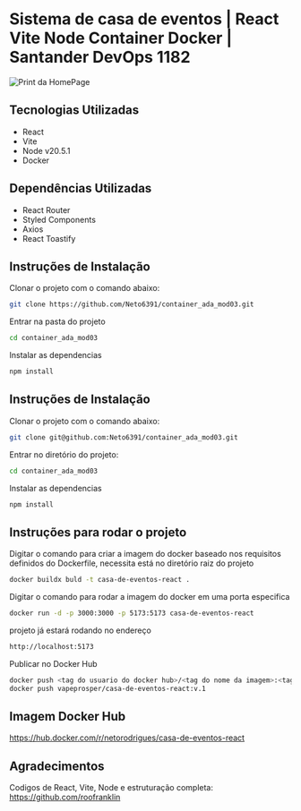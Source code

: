 # Sistema de casa de eventos | React Vite Node Container Docker | Santander DevOps 1182

![Print da HomePage](https://github.com/user-attachments/assets/80e3cd24-55df-44e1-a2af-4ffc208e29ef)

## Tecnologias Utilizadas

- React
- Vite
- Node v20.5.1
- Docker

## Dependências Utilizadas

- React Router
- Styled Components
- Axios
- React Toastify

## Instruções de Instalação

Clonar o projeto com o comando abaixo:

```sh
git clone https://github.com/Neto6391/container_ada_mod03.git
```

Entrar na pasta do projeto

```sh
cd container_ada_mod03
```

Instalar as dependencias

```sh
npm install
```
## Instruções de Instalação
Clonar o projeto com o comando abaixo:
```sh
git clone git@github.com:Neto6391/container_ada_mod03.git
```

Entrar no diretório do projeto:
```sh
cd container_ada_mod03
```

Instalar as dependencias
```sh
npm install
```
## Instruções para rodar o projeto

Digitar o comando para criar a imagem do docker baseado nos requisitos definidos do Dockerfile, necessita está no diretório raiz do projeto
```sh
docker buildx buld -t casa-de-eventos-react .
```
Digitar o comando para rodar a imagem do docker em uma porta especifica
```sh
docker run -d -p 3000:3000 -p 5173:5173 casa-de-eventos-react
```
 projeto já estará rodando no endereço
 ```sh
http://localhost:5173
```

Publicar no Docker Hub
```sh
docker push <tag do usuario do docker hub>/<tag do nome da imagem>:<tag da versão>
docker push vapeprosper/casa-de-eventos-react:v.1
```

## Imagem Docker Hub
https://hub.docker.com/r/netorodrigues/casa-de-eventos-react

## Agradecimentos
Codigos de React, Vite, Node e estruturação completa: https://github.com/roofranklin
